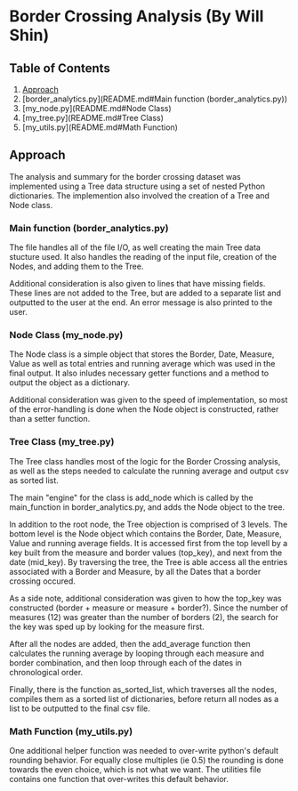 # Border Crossing Analysis (By Will Shin)

## Table of Contents
1. [Approach](README.md#Approach)
2. [border_analytics.py](README.md#Main function  (border_analytics.py))
2. [my_node.py](README.md#Node Class)
2. [my_tree.py](README.md#Tree Class)
2. [my_utils.py](README.md#Math Function)

## Approach
The analysis and summary for the border crossing dataset was implemented using a Tree data structure using a set of nested Python dictionaries. The implemention also involved the creation of a Tree and Node class. 

### Main function  (border_analytics.py)
The file handles all of the file I/O, as well creating the main Tree data stucture used. It also handles the reading of the input file, creation of the Nodes, and adding them to the Tree.  

Additional consideration is also given to lines that have missing fields. These lines are not added to the Tree, but are added to a separate list and outputted to the user at the end.  An error message is also printed to the user. 

### Node Class (my_node.py)
The Node class is a simple object that stores the Border, Date, Measure, Value as well as total entries and running average which was used in the final output.  It also inludes necessary getter functions and a method to output the object as a dictionary. 

Additional consideration was given to the speed of implementation, so most of the error-handling is done when the Node object is constructed, rather than a setter function. 

### Tree Class (my_tree.py)
The Tree class handles most of the logic for the Border Crossing analysis, as well as the steps needed to calculate the running average and output csv as sorted list. 

The main "engine" for the class is add_node which is called by the main_function in border_analytics.py, and adds the Node object to the tree. 

In addition to the root node, the Tree objection is comprised of 3 levels. The bottom level is the Node object which contains the Border, Date, Measure, Value and running average fields. It is accessed first from the top levell by a key built from the measure and border values (top_key), and next from the date (mid_key).  By traversing the tree, the Tree is able access all the entries associated with a Border and Measure, by all the Dates that a border crossing occured. 


As a side note, additional consideration was given to how the top_key was constructed (border + measure or measure + border?). Since the number of measures (12) was greater than the number of borders (2), the search for the key was sped up by looking for the measure first. 

After all the nodes are added, then the add_average function then calculates the running average by looping through each measure and border combination, and then loop through each of the dates in chronological order. 

Finally, there is the function as_sorted_list, which traverses all the nodes, compiles them as a sorted list of dictionaries, before return all nodes as a list to be outputted to the final csv file.

### Math Function (my_utils.py)
One additional helper function was needed to over-write python's default rounding behavior. For equally close multiples (ie 0.5) the rounding is done towards the even choice, which is not what we want. The utilities file contains one function that over-writes this default behavior. 



